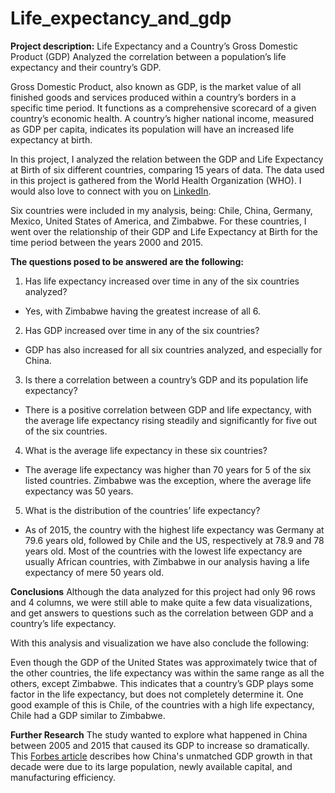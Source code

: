 # Life_expectancy_and_gdp

**Project description:** 
Life Expectancy and a Country’s Gross Domestic Product (GDP)
Analyzed the correlation between a population’s life expectancy and their country’s GDP.

Gross Domestic Product, also known as GDP, is the market value of all finished goods and services produced within a country’s borders in a specific time period. It functions as a comprehensive scorecard of a given country’s economic health. A country’s higher national income, measured as GDP per capita, indicates its population will have an increased life expectancy at birth.

In this project, I analyzed the relation between the GDP and Life Expectancy at Birth of six different countries, comparing 15 years of data. The data used in this project is gathered from the World Health Organization (WHO). I would also love to connect with you on [LinkedIn](https://www.linkedin.com/in/jonathanmastin1913).

Six countries were included in my analysis, being: Chile, China, Germany, Mexico, United States of America, and Zimbabwe. For these countries, I went over the relationship of their GDP and Life Expectancy at Birth for the time period between the years 2000 and 2015.

**The questions posed to be answered are the following:**
1) Has life expectancy increased over time in any of the six countries analyzed?
  - Yes, with Zimbabwe having the greatest increase of all 6.
2) Has GDP increased over time in any of the six countries?
  - GDP has also increased for all six countries analyzed, and especially for China.
3) Is there a correlation between a country’s GDP and its population life expectancy?
  - There is a positive correlation between GDP and life expectancy, with the average life expectancy rising steadily and significantly for five out of the six countries.
4) What is the average life expectancy in these six countries?
  - The average life expectancy was higher than 70 years for 5 of the six listed countries. Zimbabwe was the exception, where the average life expectancy was 50 years.
5) What is the distribution of the countries’ life expectancy?
  - As of 2015, the country with the highest life expectancy was Germany at 79.6 years old, followed by Chile and the US, respectively at 78.9 and 78 years old. Most of the countries with the lowest life expectancy are usually African countries, with Zimbabwe in our analysis having a life expectancy of mere 50 years old.

**Conclusions**
Although the data analyzed for this project had only 96 rows and 4 columns, we were still able to make quite a few data visualizations, and get answers to questions such as the correlation between GDP and a country’s life expectancy.

With this analysis and visualization we have also conclude the following:

Even though the GDP of the United States was approximately twice that of the other countries, the life expectancy was within the same range as all the others, except Zimbabwe. This indicates that a country’s GDP plays some factor in the life expectancy, but does not completely determine it. One good example of this is Chile, of the countries with a high life expectancy, Chile had a GDP similar to Zimbabwe.

**Further Research**
The study wanted to explore what happened in China between 2005 and 2015 that caused its GDP to increase so dramatically. This [Forbes article](https://www.forbes.com/sites/peterpham/2018/03/06/is-there-a-secret-growth-hormone-added-to-chinas-economy/#40869ba53f13) describes how China's unmatched GDP growth in that decade were due to its large population, newly available capital, and manufacturing efficiency.
